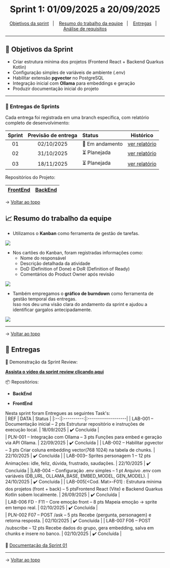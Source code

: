 <span id="topo">

<h1 align="center">Sprint 1: 01/09/2025 a 20/09/2025</h1>

<p align="center">
    <a href="#objetivos">Objetivos da sprint</a> &nbsp |&nbsp &nbsp
    <a href="#Resumo do trabalho da equipe">Resumo do trabalho da equipe</a> &nbsp |&nbsp &nbsp
    <a href="#entregas">Entregas</a> &nbsp |&nbsp &nbsp
    <a href="#documentação">Análise de requisitos</a>
</p>

---

<span id="objetivos">
    
## :dart: Objetivos da Sprint

- Criar estrutura mínima dos projetos (Frontend React + Backend Quarkus Kotlin)  
- Configuração simples de variáveis de ambiente (.env)  
- Habilitar extensão **pgvector** no PostgreSQL  
- Integração inicial com **Ollama** para embeddings e geração  
- Produzir documentação inicial do projeto  

---

### 🏁 Entregas de Sprints
Cada entrega foi registrada em uma branch específica, com relatório completo de desenvolvimento:  

| Sprint | Previsão de entrega | Status           | Histórico |
|:--:|:----------:|:-------------------|:-------------------------------------------------:|
| 01 | 02/10/2025 | 🚧 Em andamento    |  [ver relatório](#) |
| 02 | 31/10/2025 | ⏳ Planejada        |  [ver relatório](#) | 
| 03 | 18/11/2025 | ⏳ Planejada        |  [ver relatório](#) |

<p>Repositórios do Projeto:</p>

| [FrontEnd](#)  | [BackEnd](#)  |
|----------------|---------------|

→ [Voltar ao topo](#topo)  


<span id="Resumo do trabalho da equipe">
    
## :chart_with_upwards_trend: Resumo do trabalho da equipe

- Utilizamos o **Kanban** como ferramenta de gestão de tarefas.  

<img src="img/kanban.jpg" /> 

- Nos cartões do Kanban, foram registradas informações como:  
  - Nome do responsável  
  - Descrição detalhada da atividade  
  - DoD (Definition of Done) e DoR (Definition of Ready)  
  - Comentários do Product Owner após revisão  

<img src="img/card.jpg" /> 

- Também empregamos o **gráfico de burndown** como ferramenta de gestão temporal das entregas.  
Isso nos deu uma visão clara do andamento da sprint e ajudou a identificar gargalos antecipadamente.  

<img src="img/burndown.jpg" /> 

---

→ [Voltar ao topo](#topo)
    
<span id="entregas">
        
## :rocket: Entregas

🎥 Demonstração da Sprint Review:  

<a href="https://www.youtube.com/watch?v=XXXXXXXXXXX"><strong>Assista o vídeo da sprint review clicando aqui</strong></a>  

📦 Repositórios:  
- **BackEnd**  

- **FrontEnd**  

    
Nesta sprint foram Entregues as seguintes Task's:  
| REF | DATA | Status           | 
|:--:|:----------:|:-------------------|
| LAB-001 – Documentação inicial – 2 pts Estruturar repositório e instruções de execução local. | 18/09/2025 | ✔️ Concluída      |  
| PLN-001 – Integração com Ollama – 3 pts Funções para embed e geração via API Ollama. | 22/09/2025 | ✔️ Concluída      | 
| LAB-002 – Habilitar pgvector – 3 pts Criar coluna embedding vector(768 1024) na tabela de chunks. | 22/10/2025 | ✔️ Concluída      | 
| LAB-003– Sprites personagem 1 – 12 pts Animações: idle, feliz, dúvida, frustrado, saudações. | 22/10/2025 | ✔️ Concluída      | 
|LAB-004 – Configuração .env simples – 1 pt Arquivo .env com variáveis (DB_URL, OLLAMA_BASE, EMBED_MODEL, GEN_MODEL). | 24/10/2025 | ✔️ Concluída      |
| LAB-005[<Cod. Mat>-F01] : Estrutura mínima dos projetos (front + back) – 5 ptsFrontend React (Vite) e Backend Quarkus Kotlin sobem localmente. | 26/09/2025 | ✔️ Concluída      |  
| LAB-006 FD - F11 – Core emoção front – 8 pts Mapeia emoção → sprite em tempo real. | 02/10/2025 | ✔️ Concluída      |  
| PLN-002 F07 – POST /ask – 5 pts Recebe {pergunta, personagem} e retorna resposta. | 02/10/2025 | ✔️ Concluída      | 
| LAB-007 F06 – POST /subscribe – 12 pts Recebe dados do grupo, gera embedding, salva em chunks e insere no banco. | 02/10/2025 | ✔️ Concluída      | 



<span id="documentação">

📄 [Documentação da Sprint 01](https://drive.google.com/file/d/XXXXXXXX/view?usp=sharing)  

---

→ [Voltar ao topo](#topo)

